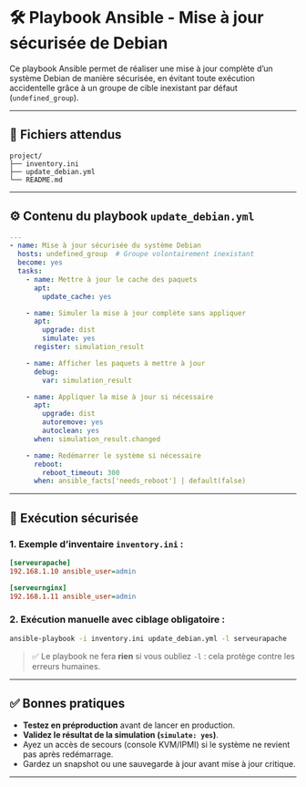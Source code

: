# 🛠️ Playbook Ansible - Mise à jour sécurisée de Debian

Ce playbook Ansible permet de réaliser une mise à jour complète d’un système Debian de manière sécurisée, en évitant toute exécution accidentelle grâce à un groupe de cible inexistant par défaut (`undefined_group`).

---

## 📁 Fichiers attendus

```
project/
├── inventory.ini
├── update_debian.yml
└── README.md
```

---

## ⚙️ Contenu du playbook `update_debian.yml`

```yaml
---
- name: Mise à jour sécurisée du système Debian
  hosts: undefined_group  # Groupe volontairement inexistant
  become: yes
  tasks:
    - name: Mettre à jour le cache des paquets
      apt:
        update_cache: yes

    - name: Simuler la mise à jour complète sans appliquer
      apt:
        upgrade: dist
        simulate: yes
      register: simulation_result

    - name: Afficher les paquets à mettre à jour
      debug:
        var: simulation_result

    - name: Appliquer la mise à jour si nécessaire
      apt:
        upgrade: dist
        autoremove: yes
        autoclean: yes
      when: simulation_result.changed

    - name: Redémarrer le système si nécessaire
      reboot:
        reboot_timeout: 300
      when: ansible_facts['needs_reboot'] | default(false)
```

---

## 🧪 Exécution sécurisée

### 1. Exemple d’inventaire `inventory.ini` :

```ini
[serveurapache]
192.168.1.10 ansible_user=admin

[serveurnginx]
192.168.1.11 ansible_user=admin
```

### 2. Exécution manuelle avec ciblage obligatoire :

```bash
ansible-playbook -i inventory.ini update_debian.yml -l serveurapache
```

> ✅ Le playbook ne fera **rien** si vous oubliez `-l` : cela protège contre les erreurs humaines.

---

## ✅ Bonnes pratiques

- **Testez en préproduction** avant de lancer en production.
- **Validez le résultat de la simulation (`simulate: yes`)**.
- Ayez un accès de secours (console KVM/IPMI) si le système ne revient pas après redémarrage.
- Gardez un snapshot ou une sauvegarde à jour avant mise à jour critique.

---

